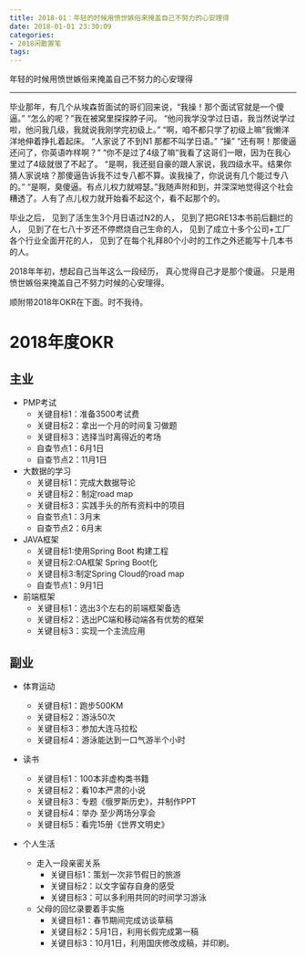 ```yaml
---
title: 2018-01：年轻的时候用愤世嫉俗来掩盖自己不努力的心安理得
date: 2018-01-01 23:30:09
categories:
- 2018闲散置笔
tags:
---
```


年轻的时候用愤世嫉俗来掩盖自己不努力的心安理得

---

毕业那年，有几个从埃森哲面试的哥们回来说，“我操！那个面试官就是一个傻逼。”
“怎么的呢？”我在被窝里探探脖子问。
“他问我学没学过日语，我当然说学过啦，他问我几级，我就说我刚学完初级上。”
“啊，咱不都只学了初级上嘛”我懒洋洋地伸着挣扎着起床。
“人家说了不到N1 那都不叫学日语。”
“操”
“还有啊！那傻逼还问了，你英语咋样啊？”
“你不是过了4级了嘛”我看了这哥们一眼，因为在我心里过了4级就很了不起了。
“是啊，我还挺自豪的跟人家说，我四级水平。结果你猜人家说啥？那傻逼告诉我不过专八都不算。诶我操了，你说说有几个能过专八的。”
“是啊，臭傻逼。有点儿权力就嘚瑟。”我随声附和到，并深深地觉得这个社会糟透了。人有了点儿权力就开始看不起这个，看不起那个的。

毕业之后，
见到了活生生3个月日语过N2的人，
见到了把GRE13本书前后翻烂的人，
见到了在七八十岁还不停燃烧自己生命的人，
见到了成立十多个公司+工厂各个行业全面开花的人，
见到了在每个礼拜80个小时的工作之外还能写十几本书的人。

2018年年初，想起自己当年这么一段经历，
真心觉得自己才是那个傻逼。
只是用愤世嫉俗来掩盖自己不努力时候的心安理得。

顺附带2018年OKR在下面。时不我待。
# 2018年度OKR
## 主业
- PMP考试
    - 关键目标1：准备3500考试费
    - 关键目标2：拿出一个月的时间复习做题
    - 关键目标3：选择当时离得近的考场
    - 自查节点1：6月1日
    - 自查节点2：11月1日
- 大数据的学习
    - 关键目标1：完成大数据导论
    - 关键目标2：制定road map
    - 关键目标3：实践手头的所有资料中的项目
    - 自查节点1：3月末
    - 自查节点2：6月末
- JAVA框架
    - 关键目标1:使用Spring Boot 构建工程
    - 关键目标2:OA框架 Spring Boot化
    - 关键目标3:制定Spring Cloud的road map
    - 自查节点1：9月1日 
- 前端框架
    - 关键目标1：选出3个左右的前端框架备选
    - 关键目标2：选出PC端和移动端各有优势的框架
    - 关键目标3：实现一个主流应用

## 副业
- 体育运动
    - 关键目标1：跑步500KM 
    - 关键目标2：游泳50次
    - 关键目标3：参加大连马拉松
    - 关键目标4：游泳能达到一口气游半个小时

- 读书
	- 关键目标1：100本非虚构类书籍
    - 关键目标2：看10本严肃的小说
	- 关键目标3：专题《俄罗斯历史》，并制作PPT
	- 关键目标4：举办 至少两场分享会
	- 关键目标5：看完15册《世界文明史》

- 个人生活
    - 走入一段亲密关系
        - 关键目标1：策划一次非节假日的旅游
        - 关键目标2：以文字留存自身的感受
        - 关键目标3：可以多利用共同的时间学习游泳
    - 父母的回忆录要着手实施
        - 关键目标1：春节期间完成访谈草稿
        - 关键目标2：5月1日，利用长假完成第一稿
        - 关键目标3：10月1日，利用国庆修改成稿，并印刷。
